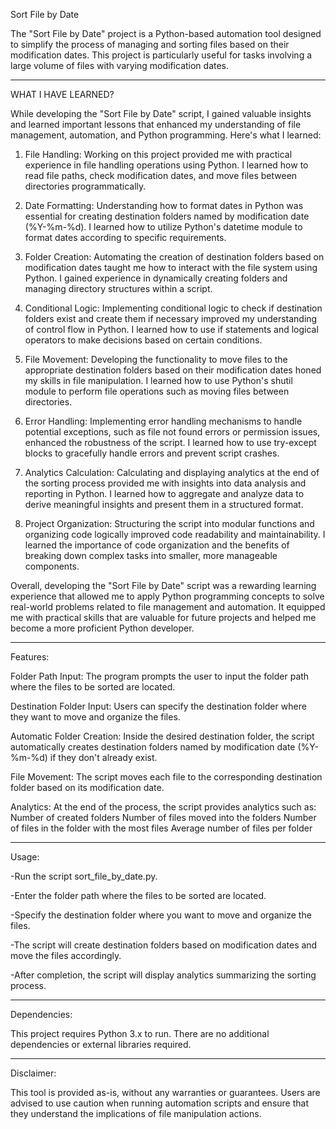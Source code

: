 Sort File by Date

The "Sort File by Date" project is a Python-based automation tool designed to simplify the process of managing and sorting files based on their modification dates. This project is particularly useful for tasks involving a large volume of files with varying modification dates.

___________________________________________________

WHAT I HAVE LEARNED?


While developing the "Sort File by Date" script, I gained valuable insights and learned important lessons that enhanced my understanding of file management, automation, and Python programming. Here's what I learned:

1. File Handling: Working on this project provided me with practical experience in file handling operations using Python. I learned how to read file paths, check modification dates, and move files between directories programmatically.

2. Date Formatting: Understanding how to format dates in Python was essential for creating destination folders named by modification date (%Y-%m-%d). I learned how to utilize Python's datetime module to format dates according to specific requirements.

3. Folder Creation: Automating the creation of destination folders based on modification dates taught me how to interact with the file system using Python. I gained experience in dynamically creating folders and managing directory structures within a script.

4. Conditional Logic: Implementing conditional logic to check if destination folders exist and create them if necessary improved my understanding of control flow in Python. I learned how to use if statements and logical operators to make decisions based on certain conditions.

5. File Movement: Developing the functionality to move files to the appropriate destination folders based on their modification dates honed my skills in file manipulation. I learned how to use Python's shutil module to perform file operations such as moving files between directories.

6. Error Handling: Implementing error handling mechanisms to handle potential exceptions, such as file not found errors or permission issues, enhanced the robustness of the script. I learned how to use try-except blocks to gracefully handle errors and prevent script crashes.

7. Analytics Calculation: Calculating and displaying analytics at the end of the sorting process provided me with insights into data analysis and reporting in Python. I learned how to aggregate and analyze data to derive meaningful insights and present them in a structured format.

8. Project Organization: Structuring the script into modular functions and organizing code logically improved code readability and maintainability. I learned the importance of code organization and the benefits of breaking down complex tasks into smaller, more manageable components.

Overall, developing the "Sort File by Date" script was a rewarding learning experience that allowed me to apply Python programming concepts to solve real-world problems related to file management and automation. It equipped me with practical skills that are valuable for future projects and helped me become a more proficient Python developer.
___________________________________________________


Features:


Folder Path Input: The program prompts the user to input the folder path where the files to be sorted are located.

Destination Folder Input: Users can specify the destination folder where they want to move and organize the files.

Automatic Folder Creation: Inside the desired destination folder, the script automatically creates destination folders named by modification date (%Y-%m-%d) if they don't already exist.

File Movement: The script moves each file to the corresponding destination folder based on its modification date.

Analytics: At the end of the process, the script provides analytics such as:
    Number of created folders
    Number of files moved into the folders
    Number of files in the folder with the most files
    Average number of files per folder

___________________________________________________


Usage:


-Run the script sort_file_by_date.py.

-Enter the folder path where the files to be sorted are located.

-Specify the destination folder where you want to move and organize the files.

-The script will create destination folders based on modification dates and move the files accordingly.

-After completion, the script will display analytics summarizing the sorting process.

___________________________________________________


Dependencies:


This project requires Python 3.x to run. There are no additional dependencies or external libraries required.

___________________________________________________


Disclaimer:


This tool is provided as-is, without any warranties or guarantees. Users are advised to use caution when running automation scripts and ensure that they understand the implications of file manipulation actions.